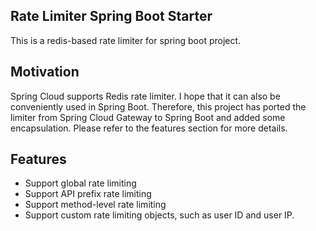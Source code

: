 ## Rate Limiter Spring Boot Starter

This is a redis-based rate limiter for spring boot project.

## Motivation

Spring Cloud supports Redis rate limiter. I hope that it can also be conveniently used in Spring Boot. Therefore, this project has ported the limiter from Spring Cloud Gateway to Spring Boot and added some encapsulation. Please refer to the features section for more details.

## Features

* Support global rate limiting
* Support API prefix rate limiting
* Support method-level rate limiting
* Support custom rate limiting objects, such as user ID and user IP.
